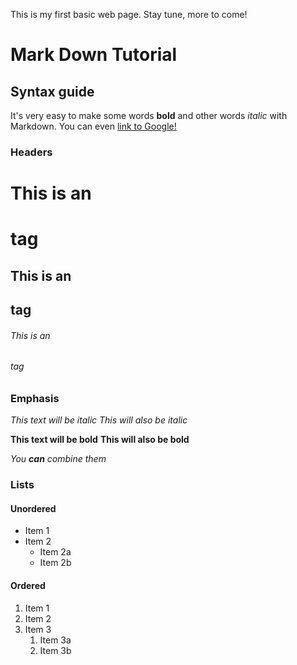 This is my first basic web page. Stay tune, more to come!

# Mark Down Tutorial

## Syntax guide
It's very easy to make some words **bold** and other words *italic* with Markdown. You can even
  [link to Google!](http://google.com)

### Headers
# This is an <h1> tag
## This is an <h2> tag
###### This is an <h6> tag

### Emphasis
*This text will be italic*
_This will also be italic_

**This text will be bold**
__This will also be bold__

_You **can** combine them_

### Lists
#### Unordered
* Item 1
* Item 2
  * Item 2a
  * Item 2b

#### Ordered
1. Item 1
1. Item 2
1. Item 3
   1. Item 3a
   1. Item 3b
